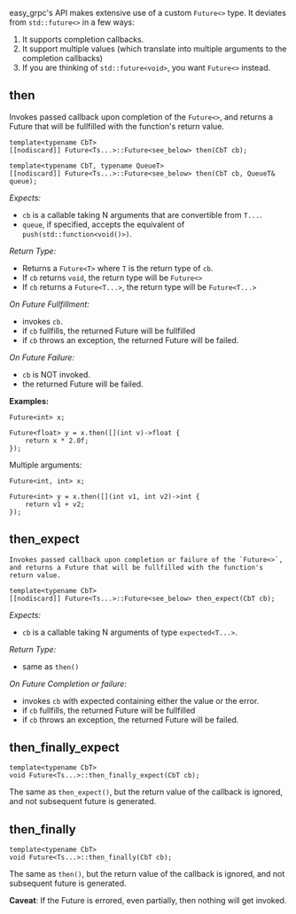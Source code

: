 easy_grpc's API makes extensive use of a custom `Future<>` type. It deviates from `std::future<>` in a few ways:

1. It supports completion callbacks.
2. It support multiple values (which translate into multiple arguments to the completion callbacks)
3. If you are thinking of `std::future<void>`, you want `Future<>` instead.

## then

Invokes passed callback upon completion of the `Future<>`, and returns a Future that will be fullfilled with the function's return value.

    template<typename CbT> 
    [[nodiscard]] Future<Ts...>::Future<see_below> then(CbT cb);

    template<typename CbT, typename QueueT> 
    [[nodiscard]] Future<Ts...>::Future<see_below> then(CbT cb, QueueT& queue);

*Expects:* 

- `cb` is a callable taking N arguments that are convertible from `T...`.
- `queue`, if specified, accepts the equivalent of `push(std::function<void()>)`.

*Return Type:*

- Returns a `Future<T>` where `T` is the return type of `cb`.
- If `cb` returns `void`, the return type will be `Future<>`
- If `cb` returns a `Future<T...>`, the return type will be `Future<T...>` 

*On Future Fullfillment:* 

- invokes `cb`.
- if `cb` fullfills, the returned Future will be fullfilled
- if `cb` throws an exception, the returned Future will be failed.

*On Future Failure:* 

- `cb` is NOT invoked.
- the returned Future will be failed.

**Examples:**

    Future<int> x;

    Future<float> y = x.then([](int v)->float { 
        return x * 2.0f; 
    });

Multiple arguments:

    Future<int, int> x;

    Future<int> y = x.then([](int v1, int v2)->int { 
        return v1 + v2;
    });


## then_expect
    
    Invokes passed callback upon completion or failure of the `Future<>`, and returns a Future that will be fullfilled with the function's return value.

    template<typename CbT> 
    [[nodiscard]] Future<Ts...>::Future<see_below> then_expect(CbT cb);

*Expects:* 

- `cb` is a callable taking N arguments of type `expected<T...>`.

*Return Type:*

- same as `then()`

*On Future Completion or failure:* 

- invokes `cb` with expected containing either the value or the error.
- if `cb` fullfills, the returned Future will be fullfilled
- if `cb` throws an exception, the returned Future will be failed.

## then_finally_expect

    template<typename CbT> 
    void Future<Ts...>::then_finally_expect(CbT cb);

The same as `then_expect()`, but the return value of the callback is ignored, and not subsequent future is generated.

## then_finally

    template<typename CbT> 
    void Future<Ts...>::then_finally(CbT cb);

The same as `then()`, but the return value of the callback is ignored, and not subsequent future is generated.

**Caveat**: If the Future is errored, even partially, then nothing will get invoked.

